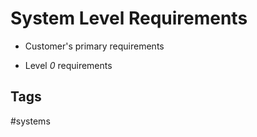 # System Level Requirements 

* Customer's primary requirements

* Level *0* requirements

## Tags
#systems
